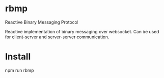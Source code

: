 # rbmp
Reactive Binary Messaging Protocol

Reactive implementation of binary messaging over websocket.
Can be used for client-server and server-server communication.

# Install

npm run rbmp
